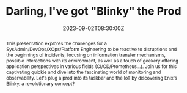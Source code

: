 ---
title: Darling, I've got "Blinky" the Prod

event: SummerCamp 2023 SRE FRANCE
event_url: https://summercamp.srefrance.org/

location: Chambéry (La Dynamo)
address:
  street: 24 Av. Daniel Rops
  city: Chambéry
  region: Auvergne-Rhone-Alpes
  postcode: '73000'
  country: France

summary: Let's Blink into production
abstract: "This presentation explores the challenges for a SysAdmin/DevOps/XOps/Platform Engineering to be reactive to disruptions and the beginnings of incidents, focusing on information transfer mechanisms, possible interactions with its environment, as well as a touch of geekery offering application perspectives in various fields (CI/CD/Prometheus...).

Join us for this captivating quickie and dive into the fascinating world of monitoring and observability. Let's plug a prod into its taskbar and the IoT by discovering Enix's [Blinky](https://www.getblinky.io/), a revolutionary concept?"

date: "2023-09-02T08:30:00Z"
date_end: "2023-09-03T18:30:00Z"
all_day: false

publishDate: "2023-08-01T00:00:00Z"

authors: [David Aparicio]
tags: [SRE, Quickie, TIA, Blinky, IoT, InternetOfThings, SaaS, Hardware]

featured: false

image:
  caption: 'Image credit: [**SummerCamp 2023 SRE FRANCE**](https://summercamp.srefrance.org/)'
  focal_point: Right

links:
#- name: Video
#  url: https://youtu.be/Gn5hmC0hQzM
- icon: file #th-list #list-alt
  icon_pack: fas
  name: Code
  url: https://github.com/davidaparicio/ambari-to-opsgenie/
- icon: binoculars
  icon_pack: fas
  name: Description
  url:  https://summercamp.srefrance.org/sessions/cheri-e-j-ai-blinky-la-prod/
- icon: comments
  icon_pack: fas
  name: Feedback
  url: https://openfeedback.io/XOoDrX46BuJoKPDjN598/2023-09-03/iiguWX2aZLYLRxxa5IyB
url_code: ""
url_pdf: ""
url_slides: "talks/SRESummerCamp2023_Blinky.pdf"
url_video: ""

slides: ""
projects: []
---